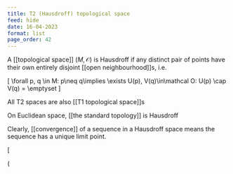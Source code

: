 ```yaml
---
title: T2 (Hausdroff) topological space
feed: hide
date: 16-04-2023
format: list
page_order: 42
---
```



A [[topological space]] $(M, \mathcal O)$ is Hausdroff if any distinct pair of points have their own entirely disjoint [[open neighbourhood]]s, i.e.

\[
\forall p, q \in M: p\neq q\implies \exists U(p), V(q)\in\mathcal O: U(p) \cap V(q) = \emptyset
\]


All T2 spaces are also [[T1 topological space]]s

On Euclidean space, [[the standard topology]] is Hausdroff

Clearly, [[convergence]] of a sequence in a Hausdroff space means the sequence has a unique limit point.

\[

\(